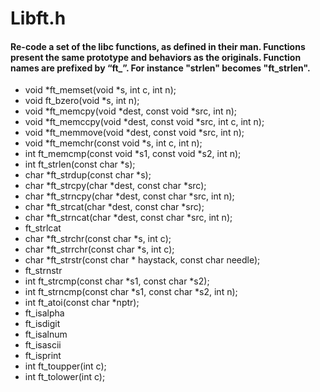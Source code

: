 # Libft.h

#### Re-code a set of the libc functions, as defined in their man. Functions present the same prototype and behaviors as the originals. Function names are prefixed by “ft_”. For instance "strlen" becomes "ft_strlen".

- void	*ft_memset(void *s, int c, int n);
- void	ft_bzero(void *s, int n);
- void	*ft_memcpy(void *dest, const void *src, int n);
- void	*ft_memccpy(void *dest, const void *src, int c, int n);
- void	*ft_memmove(void *dest, const void *src, int n);
- void	*ft_memchr(const void *s, int c, int n);
- int	ft_memcmp(const void *s1, const void *s2, int n);
- int	ft_strlen(const char *s);
- char	*ft_strdup(const char *s);
- char	*ft_strcpy(char *dest, const char *src);
- char	*ft_strncpy(char *dest, const char *src, int n);
- char	*ft_strcat(char *dest, const char *src);
- char	*ft_strncat(char *dest, const char *src, int n);
- ft_strlcat
- char	*ft_strchr(const char *s, int c);
- char	*ft_strrchr(const char *s, int c);
- char	*ft_strstr(const char * haystack, const char needle);
- ft_strnstr
- int	ft_strcmp(const char *s1, const char *s2);
- int	ft_strncmp(const char *s1, const char *s2, int n);
- int	ft_atoi(const char *nptr);
- ft_isalpha
- ft_isdigit
- ft_isalnum
- ft_isascii
- ft_isprint
- int	ft_toupper(int c);
- int	ft_tolower(int c);
